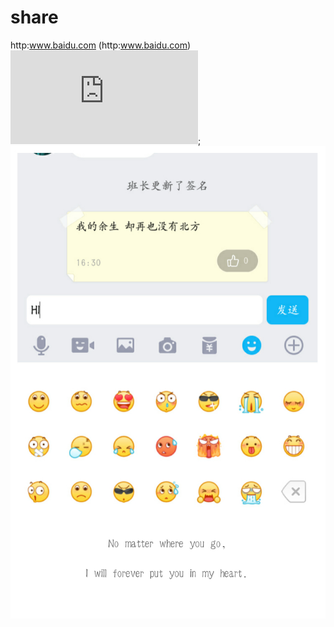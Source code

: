 # share


http:www.baidu.com
(http:www.baidu.com)
[](http:www.baidu.com)
![](http:www.baidu.com);
<img src="image/jpg_example03.jpg" />
